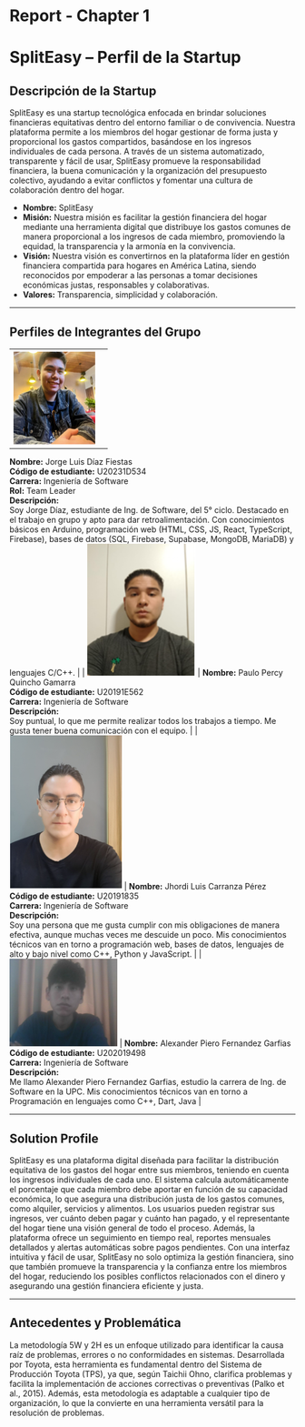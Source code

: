 # Report - Chapter 1
#  SplitEasy – Perfil de la Startup

##  Descripción de la Startup

SplitEasy es una startup tecnológica enfocada en brindar soluciones financieras equitativas dentro del entorno familiar o de convivencia. Nuestra plataforma permite a los miembros del hogar gestionar de forma justa y proporcional los gastos compartidos, basándose en los ingresos individuales de cada persona. A través de un sistema automatizado, transparente y fácil de usar, SplitEasy promueve la responsabilidad financiera, la buena comunicación y la organización del presupuesto colectivo, ayudando a evitar conflictos y fomentar una cultura de colaboración dentro del hogar.

- **Nombre:** SplitEasy  
- **Misión:** Nuestra misión es facilitar la gestión financiera del hogar mediante una herramienta digital que distribuye los gastos comunes de manera proporcional a los ingresos de cada miembro, promoviendo la equidad, la transparencia y la armonía en la convivencia.  
- **Visión:** Nuestra visión es convertirnos en la plataforma líder en gestión financiera compartida para hogares en América Latina, siendo reconocidos por empoderar a las personas a tomar decisiones económicas justas, responsables y colaborativas.  
- **Valores:** Transparencia, simplicidad y colaboración.  

---

##  Perfiles de Integrantes del Grupo

|                             |                                      |
|-----------------------------|--------------------------------------|
| ![Luis](images/Luisfoto.png)    |  
**Nombre:** Jorge Luis Díaz Fiestas  
**Código de estudiante:** U20231D534  
**Carrera:** Ingeniería de Software  
**Rol:** Team Leader  
**Descripción:**  
Soy Jorge Díaz, estudiante de Ing. de Software, del 5° ciclo. Destacado en el trabajo en grupo y apto para dar retroalimentación. Con conocimientos básicos en Arduino, programación web (HTML, CSS, JS, React, TypeScript, Firebase), bases de datos (SQL, Firebase, Supabase, MongoDB, MariaDB) y lenguajes C/C++.   |
| ![Paulo](images/Paulofoto.PNG) | 
**Nombre:** Paulo Percy Quincho Gamarra  
**Código de estudiante:** U20191E562  
**Carrera:** Ingeniería de Software  
**Descripción:**  
Soy puntual, lo que me permite realizar todos los trabajos a tiempo. Me gusta tener buena comunicación con el equipo. |
| ![Jhordi](images/Jhordifoto.PNG) | 
**Nombre:** Jhordi Luis Carranza Pérez  
**Código de estudiante:** U20191835  
**Carrera:** Ingeniería de Software  
**Descripción:**  
Soy una persona que me gusta cumplir con mis obligaciones de manera efectiva, aunque muchas veces me descuide un poco. Mis conocimientos técnicos van en torno a programación web, bases de datos, lenguajes de alto y bajo nivel como C++, Python y JavaScript. |
| ![Alexander](images/Alexanderfoto.PNG) | 
**Nombre:** Alexander Piero Fernandez Garfias 
**Código de estudiante:** U202019498  
**Carrera:** Ingeniería de Software  
**Descripción:**  
Me llamo Alexander Piero Fernandez Garfias, estudio  la carrera de Ing. de Software en la UPC. Mis conocimientos técnicos van en torno a Programación en lenguajes como C++, Dart, Java |

---

##  Solution Profile

SplitEasy es una plataforma digital diseñada para facilitar la distribución equitativa de los gastos del hogar entre sus miembros, teniendo en cuenta los ingresos individuales de cada uno. El sistema calcula automáticamente el porcentaje que cada miembro debe aportar en función de su capacidad económica, lo que asegura una distribución justa de los gastos comunes, como alquiler, servicios y alimentos. Los usuarios pueden registrar sus ingresos, ver cuánto deben pagar y cuánto han pagado, y el representante del hogar tiene una visión general de todo el proceso. Además, la plataforma ofrece un seguimiento en tiempo real, reportes mensuales detallados y alertas automáticas sobre pagos pendientes. Con una interfaz intuitiva y fácil de usar, SplitEasy no solo optimiza la gestión financiera, sino que también promueve la transparencia y la confianza entre los miembros del hogar, reduciendo los posibles conflictos relacionados con el dinero y asegurando una gestión financiera eficiente y justa.

---

##  Antecedentes y Problemática

La metodología 5W y 2H es un enfoque utilizado para identificar la causa raíz de problemas, errores o no conformidades en sistemas. Desarrollada por Toyota, esta herramienta es fundamental dentro del Sistema de Producción Toyota (TPS), ya que, según Taichii Ohno, clarifica problemas y facilita la implementación de acciones correctivas o preventivas (Palko et al., 2015). Además, esta metodología es adaptable a cualquier tipo de organización, lo que la convierte en una herramienta versátil para la resolución de problemas.







